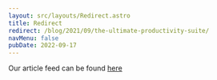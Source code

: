 ```yaml
---
layout: src/layouts/Redirect.astro
title: Redirect
redirect: /blog/2021/09/the-ultimate-productivity-suite/
navMenu: false
pubDate: 2022-09-17
---
```

<div>
Our article feed can be found <a href="/blog/2021/09/the-ultimate-productivity-suite/">here</a>
</div>
